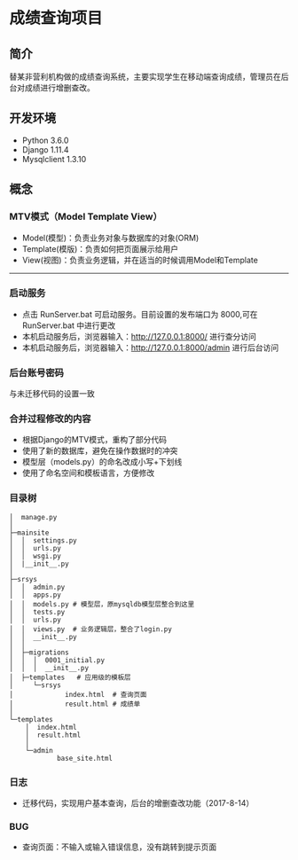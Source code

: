 # 成绩查询项目
## 简介
替某非营利机构做的成绩查询系统，主要实现学生在移动端查询成绩，管理员在后台对成绩进行增删查改。
## 开发环境
- Python 3.6.0
- Django 1.11.4
- Mysqlclient 1.3.10

## 概念

### MTV模式（Model Template View）

- Model(模型)：负责业务对象与数据库的对象(ORM)
- Template(模版)：负责如何把页面展示给用户
- View(视图)：负责业务逻辑，并在适当的时候调用Model和Template


---
### 启动服务
- 点击 RunServer.bat 可启动服务。目前设置的发布端口为 8000,可在 RunServer.bat 中进行更改
- 本机启动服务后，浏览器输入：http://127.0.0.1:8000/ 进行查分访问
- 本机启动服务后，浏览器输入：http://127.0.0.1:8000/admin 进行后台访问

### 后台账号密码
与未迁移代码的设置一致

### 合并过程修改的内容
- 根据Django的MTV模式，重构了部分代码
- 使用了新的数据库，避免在操作数据时的冲突
- 模型层（models.py）的命名改成小写+下划线
- 使用了命名空间和模板语言，方便修改

### 目录树

```
│  manage.py
│
├─mainsite 
│  │  settings.py
│  │  urls.py
│  │  wsgi.py
│  |__init__.py
│
├─srsys
│  │  admin.py
│  │  apps.py
│  │  models.py # 模型层，原mysqldb模型层整合到这里
│  │  tests.py
│  │  urls.py
│  │  views.py  # 业务逻辑层，整合了login.py
│  │  __init__.py
│  │
│  ├─migrations
│  │  │  0001_initial.py
│  │  │  __init__.py
│  ├─templates   # 应用级的模板层
│     └─srsys
│             index.html  # 查询页面
│             result.html # 成绩单
│
└─templates
    │  index.html
    │  result.html
    │
    └─admin
            base_site.html
```

### 日志
- 迁移代码，实现用户基本查询，后台的增删查改功能（2017-8-14）

### BUG
- 查询页面：不输入或输入错误信息，没有跳转到提示页面